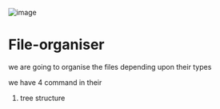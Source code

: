 ![image](https://user-images.githubusercontent.com/55507908/133429614-2bf3be34-4629-4998-be65-bc44243bcee9.png)
# File-organiser
we are going to organise the files depending upon their types 


we have 4 command in their 


1. tree structure 
  
